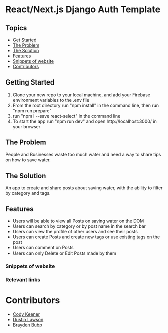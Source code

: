 # React/Next.js Django Auth Template

## Topics
- [Get Started](#getting-started)
- [The Problem](#the-problem)
- [The Solution](#the-solution)
- [Features](#features)
- [Snippets of website](#snippets-of-website)
- [Contributors](#contributors)

## Getting Started
1. Clone your new repo to your local machine, and add your Firebase environment variables to the .env file
2. From the root directory run "npm install" in the command line, then run "npm run prepare"
3. run "npm i --save react-select" in the command line
4. To start the app run "npm run dev" and open http://localhost:3000/ in your browser

## The Problem 
People and Businesses waste too much water and need a way to share tips on how to save water.

## The Solution 
An app to create and share posts about saving water, with the ability to filter by category and tags.

## Features
- Users will be able to view all Posts on saving water on the DOM
- Users can search by category or by post name in the search bar
- Users can view the profile of other users and see their posts
- Users can create Posts and create new tags or use existing tags on the post
- Users can comment on Posts
- Users can only Delete or Edit Posts made by them

### Snippets of website

### Relevant links


# Contributors 
- [Cody Keener](https://github.com/codyKeener)
- [Dustin Lawson](https://github.com/DWLAW)
- [Brayden Bubp](https://github.com/braydenbubp)
